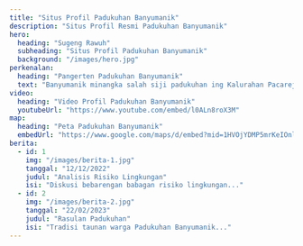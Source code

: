 ```yaml
---
title: "Situs Profil Padukuhan Banyumanik"
description: "Situs Profil Resmi Padukuhan Banyumanik"
hero:
  heading: "Sugeng Rawuh"
  subheading: "Situs Profil Padukuhan Banyumanik"
  background: "/images/hero.jpg"
perkenalan:
  heading: "Pangerten Padukuhan Banyumanik"
  text: "Banyumanik minangka salah siji padukuhan ing Kalurahan Pacarejo, Kapanewon Semanu, Kabupaten Gunungkidul, DIY. Padukuhan iki mapan ing sacedhake sumber daya alam kaya pagunungan watu kapur lan kebon sing kebak tetuwuhan komoditas."
video:
  heading: "Video Profil Padukuhan Banyumanik"
  youtubeUrl: "https://www.youtube.com/embed/l0ALn8roX3M"
map:
  heading: "Peta Padukuhan Banyumanik"
  embedUrl: "https://www.google.com/maps/d/embed?mid=1HVOjYDMP5mrKeIOnlwuWGV-pMUPneYI&ehbc=2E312F"
berita:
  - id: 1
    img: "/images/berita-1.jpg"
    tanggal: "12/12/2022"
    judul: "Analisis Risiko Lingkungan"
    isi: "Diskusi bebarengan babagan risiko lingkungan..."
  - id: 2
    img: "/images/berita-2.jpg"
    tanggal: "22/02/2023"
    judul: "Rasulan Padukuhan"
    isi: "Tradisi taunan warga Padukuhan Banyumanik..."
---
```

